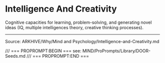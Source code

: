 # Intelligence And Creativity

Cognitive capacities for learning, problem-solving, and generating novel ideas (IQ, multiple intelligences theory, creative thinking processes).

---
Source: ARKHIVE/Why/Mind and Psychology/Intelligence-and-Creativity.md

/// === PROPROMPT:BEGIN ===
see: MIND/ProPrompts/Library/DOOR-Seeds.md
/// === PROPROMPT:END ===

